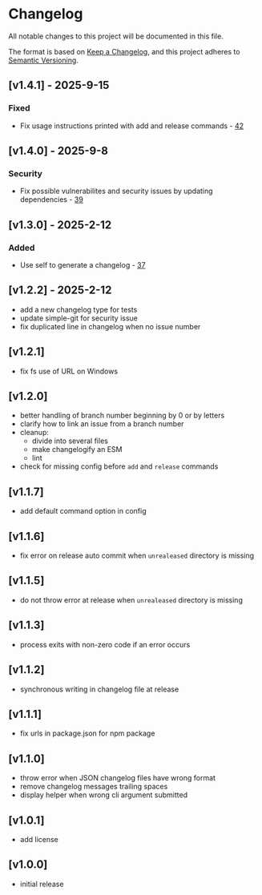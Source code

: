 # Changelog

All notable changes to this project will be documented in this file.

The format is based on [Keep a Changelog](https://keepachangelog.com/en/1.0.0/),
and this project adheres to [Semantic Versioning](https://semver.org/spec/v2.0.0.html).

## [v1.4.1] - 2025-9-15

### Fixed
- Fix usage instructions printed with add and release commands - [42](https://github.com/wanadev/changelogify/issues/42)

## [v1.4.0] - 2025-9-8

### Security
- Fix possible vulnerabilites and security issues by updating dependencies - [39](https://github.com/wanadev/changelogify/issues/39)

## [v1.3.0] - 2025-2-12

### Added
- Use self to generate a changelog - [37](https://github.com/wanadev/changelogify/issues/37)

## [v1.2.2] - 2025-2-12

- add a new changelog type for tests
- update simple-git for security issue
- fix duplicated line in changelog when no issue number

## [v1.2.1]

- fix fs use of URL on Windows

## [v1.2.0]

- better handling of branch number beginning by 0 or by letters
- clarify how to link an issue from a branch number
- cleanup: 
  - divide into several files
  - make changelogify an ESM
  - lint
- check for missing config before `add` and `release` commands 

## [v1.1.7]

- add default command option in config 

## [v1.1.6]

- fix error on release auto commit when `unrealeased` directory is missing

## [v1.1.5]

- do not throw error at release when `unrealeased` directory is missing

## [v1.1.3]

- process exits with non-zero code if an error occurs

## [v1.1.2]

- synchronous writing in changelog file at release

## [v1.1.1]

- fix urls in package.json for npm package

## [v1.1.0]

- throw error when JSON changelog files have wrong format
- remove changelog messages trailing spaces
- display helper when wrong cli argument submitted

## [v1.0.1]

- add license

## [v1.0.0]

- initial release
